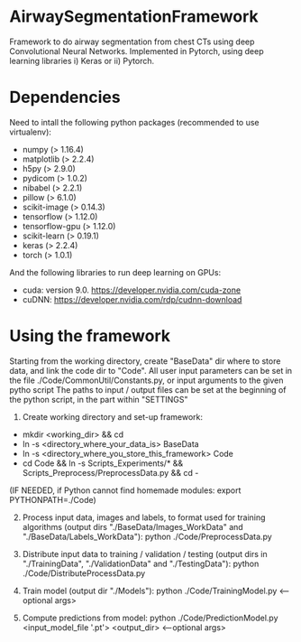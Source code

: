 # AirwaySegmentationFramework
Framework to do airway segmentation from chest CTs using deep Convolutional Neural Networks.
Implemented in Pytorch, using deep learning libraries i) Keras or ii) Pytorch.

# Dependencies
Need to intall the following python packages (recommended to use virtualenv):
- numpy (> 1.16.4)
- matplotlib (> 2.2.4)
- h5py (> 2.9.0)
- pydicom (> 1.0.2)
- nibabel (> 2.2.1)
- pillow (> 6.1.0)
- scikit-image (> 0.14.3)
- tensorflow (> 1.12.0)
- tensorflow-gpu (> 1.12.0)
- scikit-learn (> 0.19.1)
- keras (> 2.2.4)
- torch (> 1.0.1)

And the following libraries to run deep learning on GPUs:
- cuda: version 9.0. https://developer.nvidia.com/cuda-zone
- cuDNN: https://developer.nvidia.com/rdp/cudnn-download

# Using the framework
Starting from the working directory, create "BaseData" dir where to store data, and link the code dir to "Code".
All user input parameters can be set in the file ./Code/CommonUtil/Constants.py, or input arguments to the given pytho script
The paths to input / output files can be set at the beginning of the python script, in the part within "SETTINGS"

1) Create working directory and set-up framework:
- mkdir <working_dir> && cd <working dir>
- ln -s <directory_where_your_data_is> BaseData
- ln -s <directory_where_you_store_this_framework> Code
- cd Code && ln -s Scripts_Experiments/* && Scripts_Preprocess/PreprocessData.py && cd -

(IF NEEDED, if Python cannot find homemade modules: export PYTHONPATH=./Code)

2) Process input data, images and labels, to format used for training algorithms (output dirs "./BaseData/Images_WorkData" and "./BaseData/Labels_WorkData"):
python ./Code/PreprocessData.py

3) Distribute input data to training / validation / testing (output dirs in "./TrainingData", "./ValidationData" and "./TestingData"):
python ./Code/DistributeProcessData.py

4) Train model (output dir "./Models"):
python ./Code/TrainingModel.py <--optional args>

5) Compute predictions from model:
python ./Code/PredictionModel.py <input_model_file '.pt'> <output_dir> <--optional args>
